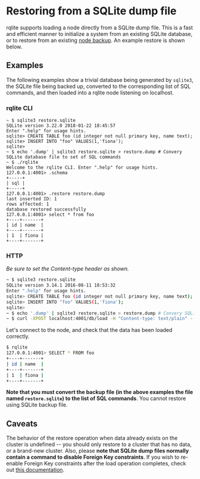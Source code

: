 # Restoring from a SQLite dump file

rqlite supports loading a node directly from a SQLite dump file. This is a fast and efficient manner to initialize a system from an existing SQLite database, or to restore from an existing [node backup](https://github.com/rqlite/rqlite/blob/master/DOC/BACKUPS.md). An example restore is shown below.

## Examples
The following examples show a trivial database being generated by `sqlite3`, the SQLite file being backed up, converted to the corresponding list of SQL commands, and then loaded into a rqlite node listening on localhost.

### rqlite CLI
```
~ $ sqlite3 restore.sqlite
SQLite version 3.22.0 2018-01-22 18:45:57
Enter ".help" for usage hints.
sqlite> CREATE TABLE foo (id integer not null primary key, name text);
sqlite> INSERT INTO "foo" VALUES(1,'fiona');
sqlite> 
~ $ echo '.dump' | sqlite3 restore.sqlite > restore.dump # Convery SQLite database file to set of SQL commands
~ $ ./rqlite 
Welcome to the rqlite CLI. Enter ".help" for usage hints.
127.0.0.1:4001> .schema
+-----+
| sql |
+-----+
127.0.0.1:4001> .restore restore.dump
last inserted ID: 1
rows affected: 1
database restored successfully
127.0.0.1:4001> select * from foo
+----+-------+
| id | name  |
+----+-------+
| 1  | fiona |
+----+-------+
```
### HTTP
 _Be sure to set the Content-type header as shown._
 
```bash
~ $ sqlite3 restore.sqlite
SQLite version 3.14.1 2016-08-11 18:53:32
Enter ".help" for usage hints.
sqlite> CREATE TABLE foo (id integer not null primary key, name text);
sqlite> INSERT INTO "foo" VALUES(1,'fiona');
sqlite>
~ $ echo '.dump' | sqlite3 restore.sqlite > restore.dump # Convery SQLite database file to set of SQL commands.
~ $ curl -XPOST localhost:4001/db/load -H "Content-type: text/plain" --data-binary @restore.dump
```

Let's connect to the node, and check that the data has been loaded correctly.
```bash
$ rqlite
127.0.0.1:4001> SELECT * FROM foo
+----+-------+
| id | name  |
+----+-------+
| 1  | fiona |
+----+-------+
```

**Note that you must convert the backup file (in the above examples the file named `restore.sqlite`) to the list of SQL commands**. You cannot restore using SQLite backup file.

## Caveats
The behavior of the restore operation when data already exists on the cluster is undefined -- you should only restore to a cluster that has no data, or a brand-new cluster. Also, please **note that SQLite dump files normally contain a command to disable Foreign Key constraints**. If you wish to re-enable Foreign Key constraints after the load operation completes, check out [this documentation](https://github.com/rqlite/rqlite/blob/master/DOC/FOREIGN_KEY_CONSTRAINTS.md).
